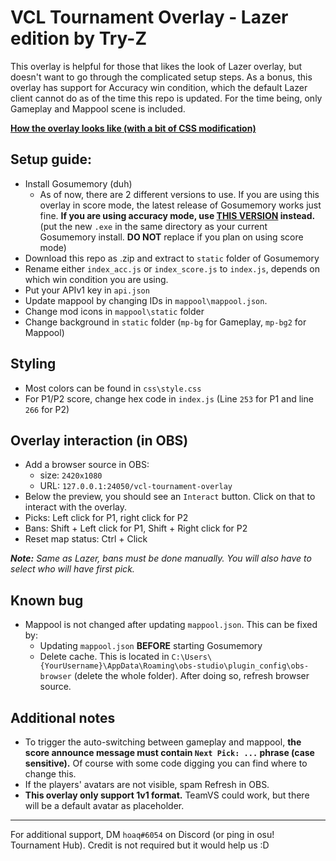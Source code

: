 


# VCL Tournament Overlay - Lazer edition by Try-Z

This overlay is helpful for those that likes the look of Lazer overlay, but doesn't want to go through the complicated setup steps. As a bonus, this overlay has support for Accuracy win condition, which the default Lazer client cannot do as of the time this repo is updated.
For the time being, only Gameplay and Mappool scene is included.

[**How the overlay looks like (with a bit of CSS modification)**](https://www.twitch.tv/videos/1445278730?collection=vyL2iPlp4xYysw&t=00h11m56s)

## Setup guide:
- Install Gosumemory (duh)
	 - As of now, there are 2 different versions to use. If you are using this overlay in score mode, the latest release of Gosumemory works just fine. **If you are using accuracy mode, use [THIS VERSION](baka-ero.kotworks.cyou/new/gosumemory_b20230313.exe) instead.** (put the new `.exe` in the same directory as your current Gosumemory install. **DO NOT** replace if you plan on using score mode)
- Download this repo as .zip and extract to `static` folder of Gosumemory
- Rename either `index_acc.js` or `index_score.js` to `index.js`, depends on which win condition you are using.
- Put your APIv1 key in `api.json`
- Update mappool by changing IDs in `mappool\mappool.json`.
- Change mod icons in `mappool\static` folder
- Change background in `static` folder (`mp-bg` for Gameplay, `mp-bg2` for Mappool)

## Styling
- Most colors can be found in `css\style.css`
- For P1/P2 score, change hex code in `index.js` (Line `253` for P1 and line `266` for P2)

## Overlay interaction (in OBS)
- Add a browser source in OBS:
	- size: `2420x1080`
 	- URL: `127.0.0.1:24050/vcl-tournament-overlay` 
- Below the preview, you should see an `Interact` button. Click on that to interact with the overlay.
- Picks: Left click for P1, right click for P2
- Bans: Shift + Left click for P1, Shift + Right click for P2
- Reset map status: Ctrl + Click

***Note:** Same as Lazer, bans must be done manually. You will also have to select who will have first pick.*

## Known bug
- Mappool is not changed after updating `mappool.json`. This can be fixed by:
	- Updating `mappool.json` **BEFORE** starting Gosumemory
	- Delete cache. This is located in `C:\Users\{YourUsername}\AppData\Roaming\obs-studio\plugin_config\obs-browser` (delete the whole folder). After doing so, refresh browser source.

## Additional notes
- To trigger the auto-switching between gameplay and mappool, **the score announce message must contain `Next Pick: ...` phrase (case sensitive).** Of course with some code digging you can find where to change this.
- If the players' avatars are not visible, spam Refresh in OBS.
- **This overlay only support 1v1 format.** TeamVS could work, but there will be a default avatar as placeholder.
___
For additional support, DM `hoaq#6054` on Discord (or ping in osu! Tournament Hub).
Credit is not required but it would help us :D 

